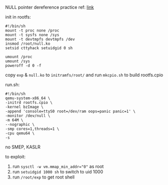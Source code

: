 NULL pointer dereference practice
ref: [link](http://tacxingxing.com/2018/02/22/linuxkernelexploit-null-dereference/) 

init in rootfs:
```
#!/bin/sh
mount -t proc none /proc
mount -t sysfs none /sys
mount -t devtmpfs devtmpfs /dev
insmod /root/null.ko
setsid cttyhack setuidgid 0 sh

umount /proc
umount /sys
poweroff -d 0 -f
```

copy `exp` & `null.ko` to `initramfs/root/` and run `mkcpio.sh` to build rootfs.cpio

run.sh:
```
#!/bin/sh                                                                                                                                                                               
qemu-system-x86_64 \
-initrd rootfs.cpio \
-kernel bzImage \
-append 'console=ttyS0 root=/dev/ram oops=panic panic=1' \
-monitor /dev/null \
-m 64M \
--nographic \
-smp cores=1,threads=1 \
-cpu qemu64 \
-s
```
no SMEP, KASLR

to exploit:
1. run `sysctl -w vm.mmap_min_addr="0"` as root
2. run `setuidgid 1000 sh` to switch to uid 1000
3. run `/root/exp` to get root shell
